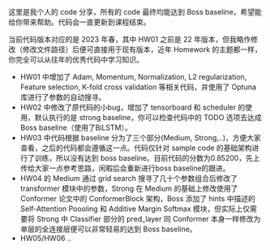 这里是我个人的 code 分享，所有的 code 最终均能达到 Boss baseline，希望能给你带来帮助。代码会一直更新到课程结束。

当前代码版本对应的是 2023 年春，其中 HW01 之前是 22 年版本，但我略作修改（修改文件路径）后便可直接用于现有版本，近年 Homework 的主题都一样，你完全可以从往年的优秀代码中学习知识。

- HW01 中增加了 Adam, Momentum, Normalization, L2 regularization, Feature selection, K-fold cross validation 等相关代码，并使用了 Optuna 库进行了参数的自动搜寻。
- HW02 中修改了原代码的小bug，增加了 tensorboard 和 scheduler 的使用，默认执行的是 strong baseline，你可以检查代码中的 TODO 选项去达成 Boss baseline（使用了BiLSTM）。
- HW03 中代码根据 baseline 分为了三个部分(Medium, Strong,..)，方便大家查看，之后的代码都会遵循这一点。代码仅针对 sample code 的基础架构进行了训练，所以没有达到 boss baseline。目前代码的分数为0.85200，先上传给大家一点参考思路，闲暇后会重新进行boss baseline的跟进。
- HW04 的 Medium 通过 grid search 搜寻了几十个参数组合后修改了 transformer 模块中的参数，Strong 在 Medium 的基础上修改使用了 Conformer 论文中的 ConformerBlock 架构，Boss 添加了 hints 中描述的 Self-Attention Poooling 和 Additive Margin Softmax 模块，但实际上仅需要将 Strong 中 Classifier 部分的 pred_layer 同 Conformer 本身一样修改为单层的全连接层便可以非常轻易的达到 Boss baseline。
- HW05/HW06 ..
